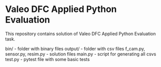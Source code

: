 # Valeo DFC Applied Python Evaluation

This repository contains solution of Valeo DFC Applied Python Evaluation task.

bin/ - folder with binary files
output/ - folder with csv files
f_cam.py, sensor.py, resim.py - solution files
main.py - script for generating all csvs
test.py - pytest file with some basic tests
